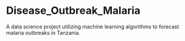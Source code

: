# Disease_Outbreak_Malaria
A data science project utilizing machine learning algorithms to forecast malaria outbreaks in Tanzania.
